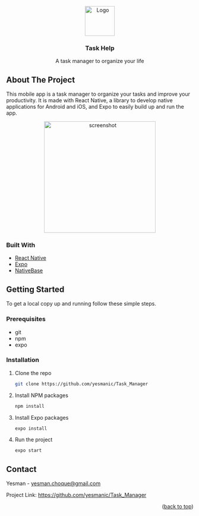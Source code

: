 <div align="center">
   <a href="https://github.com/yesmanic/Task_Help">
      <img src="#" alt="Logo" width="80" height="80">
   </a>
   <h3 align="center">Task Help</h3>

   <p align="center">
      A task manager to organize your life
   </p>
</div>

<!-- ABOUT THE PROJECT -->
## About The Project

This mobile app is a task manager to organize your tasks and improve your productivity. It is made with React Native, a library to develop native applications for Android and iOS, and Expo to easily build up and run the app.

<div align="center">
   <img src="#" alt="screenshot" height="300">
</div>

### Built With

* [React Native](https://reactnative.dev)
* [Expo](https://expo.dev)
* [NativeBase](https://nativebase.io)

## Getting Started

To get a local copy up and running follow these simple steps.

### Prerequisites

* git
* npm
* expo

### Installation

1. Clone the repo
   ```sh
   git clone https://github.com/yesmanic/Task_Manager
   ```
2. Install NPM packages
   ```sh
   npm install
   ```
2. Install Expo packages
   ```sh
   expo install
   ```
3. Run the project
   ```sh
   expo start
   ```

## Contact

Yesman - yesman.choque@gmail.com

Project Link: https://github.com/yesmanic/Task_Manager

<p align="right">(<a href="#top">back to top</a>)</p>
